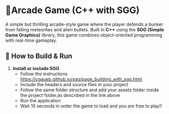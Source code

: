 # 🚀Arcade Game (C++ with SGG)

A simple but thrilling arcade-style game where the player defends a bunker from falling meteorites and alien bullets. Built in **C++** using the **SGG (Simple Game Graphics)** library, this game combines object-oriented programming with real-time gameplay.

## 🚀 How to Build & Run

1. **Install or include SGG**
   - Follow the instructions https://cgaueb.github.io/sgg/page_building_with_sgg.html
   - Include the headers and source files in your project
   - Follow the same folder structure and add your assets folder inside the project folder,as described in the link above
   - Run the application
   - Wait 10 seconds in order the game to load and you are free to play!!
